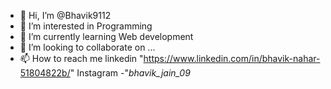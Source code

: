 - 👋 Hi, I’m @Bhavik9112
- 👀 I’m interested in Programming
- 🌱 I’m currently learning Web development
- 💞️ I’m looking to collaborate on ...
- 📫 How to reach me
linkedin "https://www.linkedin.com/in/bhavik-nahar-51804822b/"
Instagram -"_bhavik_jain_09_

<!---
Bhavik9112/Bhavik9112 is a ✨ special ✨ repository because its `README.md` (this file) appears on your GitHub profile.
You can click the Preview link to take a look at your changes.
--->

